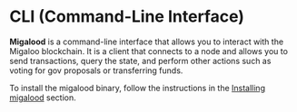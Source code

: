 # CLI (Command-Line Interface)

**Migalood** is a command-line interface that allows you to interact with the Migaloo blockchain. It is a client that 
connects to a node and allows you to send transactions, query the state, and perform other actions such as voting for gov
proposals or transferring funds.

To install the migalood binary, follow the instructions in the [Installing migalood](migalood.md) section.